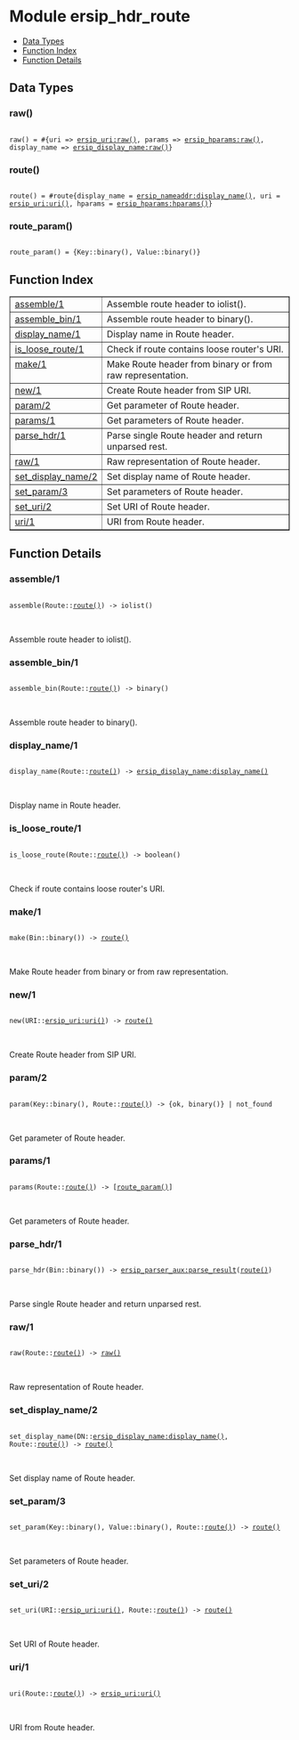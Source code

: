 

# Module ersip_hdr_route #
* [Data Types](#types)
* [Function Index](#index)
* [Function Details](#functions)

<a name="types"></a>

## Data Types ##




### <a name="type-raw">raw()</a> ###


<pre><code>
raw() = #{uri =&gt; <a href="ersip_uri.md#type-raw">ersip_uri:raw()</a>, params =&gt; <a href="ersip_hparams.md#type-raw">ersip_hparams:raw()</a>, display_name =&gt; <a href="ersip_display_name.md#type-raw">ersip_display_name:raw()</a>}
</code></pre>




### <a name="type-route">route()</a> ###


<pre><code>
route() = #route{display_name = <a href="ersip_nameaddr.md#type-display_name">ersip_nameaddr:display_name()</a>, uri = <a href="ersip_uri.md#type-uri">ersip_uri:uri()</a>, hparams = <a href="ersip_hparams.md#type-hparams">ersip_hparams:hparams()</a>}
</code></pre>




### <a name="type-route_param">route_param()</a> ###


<pre><code>
route_param() = {Key::binary(), Value::binary()}
</code></pre>

<a name="index"></a>

## Function Index ##


<table width="100%" border="1" cellspacing="0" cellpadding="2" summary="function index"><tr><td valign="top"><a href="#assemble-1">assemble/1</a></td><td>Assemble route header to iolist().</td></tr><tr><td valign="top"><a href="#assemble_bin-1">assemble_bin/1</a></td><td>Assemble route header to binary().</td></tr><tr><td valign="top"><a href="#display_name-1">display_name/1</a></td><td>Display name in Route header.</td></tr><tr><td valign="top"><a href="#is_loose_route-1">is_loose_route/1</a></td><td>Check if route contains loose router's URI.</td></tr><tr><td valign="top"><a href="#make-1">make/1</a></td><td>Make Route header from binary or from raw representation.</td></tr><tr><td valign="top"><a href="#new-1">new/1</a></td><td>Create Route header from SIP URI.</td></tr><tr><td valign="top"><a href="#param-2">param/2</a></td><td>Get parameter of Route header.</td></tr><tr><td valign="top"><a href="#params-1">params/1</a></td><td>Get parameters of Route header.</td></tr><tr><td valign="top"><a href="#parse_hdr-1">parse_hdr/1</a></td><td>Parse single Route header and return unparsed rest.</td></tr><tr><td valign="top"><a href="#raw-1">raw/1</a></td><td>Raw representation of Route header.</td></tr><tr><td valign="top"><a href="#set_display_name-2">set_display_name/2</a></td><td>Set display name of Route header.</td></tr><tr><td valign="top"><a href="#set_param-3">set_param/3</a></td><td>Set parameters of Route header.</td></tr><tr><td valign="top"><a href="#set_uri-2">set_uri/2</a></td><td>Set URI of Route header.</td></tr><tr><td valign="top"><a href="#uri-1">uri/1</a></td><td>URI from Route header.</td></tr></table>


<a name="functions"></a>

## Function Details ##

<a name="assemble-1"></a>

### assemble/1 ###

<pre><code>
assemble(Route::<a href="#type-route">route()</a>) -&gt; iolist()
</code></pre>
<br />

Assemble route header to iolist().

<a name="assemble_bin-1"></a>

### assemble_bin/1 ###

<pre><code>
assemble_bin(Route::<a href="#type-route">route()</a>) -&gt; binary()
</code></pre>
<br />

Assemble route header to binary().

<a name="display_name-1"></a>

### display_name/1 ###

<pre><code>
display_name(Route::<a href="#type-route">route()</a>) -&gt; <a href="ersip_display_name.md#type-display_name">ersip_display_name:display_name()</a>
</code></pre>
<br />

Display name in Route header.

<a name="is_loose_route-1"></a>

### is_loose_route/1 ###

<pre><code>
is_loose_route(Route::<a href="#type-route">route()</a>) -&gt; boolean()
</code></pre>
<br />

Check if route contains loose router's URI.

<a name="make-1"></a>

### make/1 ###

<pre><code>
make(Bin::binary()) -&gt; <a href="#type-route">route()</a>
</code></pre>
<br />

Make Route header from binary or from raw representation.

<a name="new-1"></a>

### new/1 ###

<pre><code>
new(URI::<a href="ersip_uri.md#type-uri">ersip_uri:uri()</a>) -&gt; <a href="#type-route">route()</a>
</code></pre>
<br />

Create Route header from SIP URI.

<a name="param-2"></a>

### param/2 ###

<pre><code>
param(Key::binary(), Route::<a href="#type-route">route()</a>) -&gt; {ok, binary()} | not_found
</code></pre>
<br />

Get parameter of Route header.

<a name="params-1"></a>

### params/1 ###

<pre><code>
params(Route::<a href="#type-route">route()</a>) -&gt; [<a href="#type-route_param">route_param()</a>]
</code></pre>
<br />

Get parameters of Route header.

<a name="parse_hdr-1"></a>

### parse_hdr/1 ###

<pre><code>
parse_hdr(Bin::binary()) -&gt; <a href="ersip_parser_aux.md#type-parse_result">ersip_parser_aux:parse_result</a>(<a href="#type-route">route()</a>)
</code></pre>
<br />

Parse single Route header and return unparsed rest.

<a name="raw-1"></a>

### raw/1 ###

<pre><code>
raw(Route::<a href="#type-route">route()</a>) -&gt; <a href="#type-raw">raw()</a>
</code></pre>
<br />

Raw representation of Route header.

<a name="set_display_name-2"></a>

### set_display_name/2 ###

<pre><code>
set_display_name(DN::<a href="ersip_display_name.md#type-display_name">ersip_display_name:display_name()</a>, Route::<a href="#type-route">route()</a>) -&gt; <a href="#type-route">route()</a>
</code></pre>
<br />

Set display name of Route header.

<a name="set_param-3"></a>

### set_param/3 ###

<pre><code>
set_param(Key::binary(), Value::binary(), Route::<a href="#type-route">route()</a>) -&gt; <a href="#type-route">route()</a>
</code></pre>
<br />

Set parameters of Route header.

<a name="set_uri-2"></a>

### set_uri/2 ###

<pre><code>
set_uri(URI::<a href="ersip_uri.md#type-uri">ersip_uri:uri()</a>, Route::<a href="#type-route">route()</a>) -&gt; <a href="#type-route">route()</a>
</code></pre>
<br />

Set URI of Route header.

<a name="uri-1"></a>

### uri/1 ###

<pre><code>
uri(Route::<a href="#type-route">route()</a>) -&gt; <a href="ersip_uri.md#type-uri">ersip_uri:uri()</a>
</code></pre>
<br />

URI from Route header.

